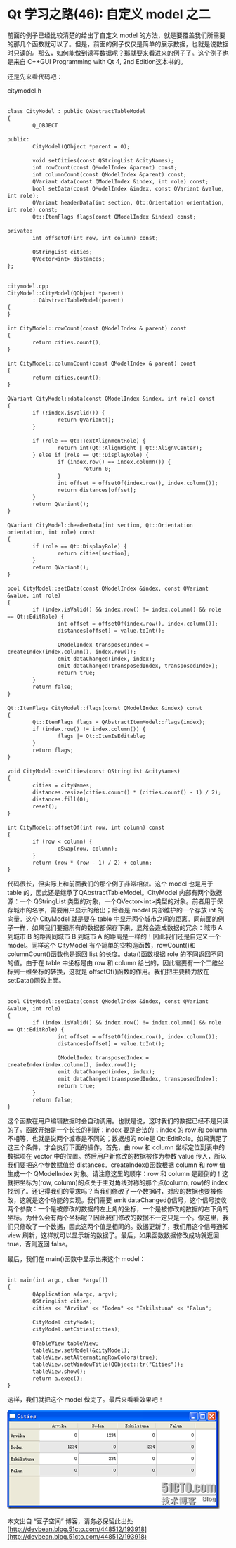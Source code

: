 # Qt 学习之路(46): 自定义 model 之二

前面的例子已经比较清楚的给出了自定义 model 的方法，就是要覆盖我们所需要的那几个函数就可以了。但是，前面的例子仅仅是简单的展示数据，也就是说数据时只读的。那么，如何能做到读写数据呢？那就要来看进来的例子了。这个例子也是来自 C++GUI Programming with Qt 4, 2nd Edition这本书的。
 
还是先来看代码吧：
 
citymodel.h

```
 
class CityModel : public QAbstractTableModel 
{ 
        Q_OBJECT 
 
public: 
        CityModel(QObject *parent = 0); 
 
        void setCities(const QStringList &cityNames); 
        int rowCount(const QModelIndex &parent) const; 
        int columnCount(const QModelIndex &parent) const; 
        QVariant data(const QModelIndex &index, int role) const; 
        bool setData(const QModelIndex &index, const QVariant &value, int role); 
        QVariant headerData(int section, Qt::Orientation orientation, int role) const; 
        Qt::ItemFlags flags(const QModelIndex &index) const; 
 
private: 
        int offsetOf(int row, int column) const; 
 
        QStringList cities; 
        QVector<int> distances; 
};
``` 
 
```

citymodel.cpp
CityModel::CityModel(QObject *parent) 
        : QAbstractTableModel(parent) 
{ 
} 
 
int CityModel::rowCount(const QModelIndex & parent) const 
{ 
        return cities.count(); 
} 
 
int CityModel::columnCount(const QModelIndex & parent) const 
{ 
        return cities.count(); 
} 
 
QVariant CityModel::data(const QModelIndex &index, int role) const 
{ 
        if (!index.isValid()) { 
                return QVariant(); 
        } 
 
        if (role == Qt::TextAlignmentRole) { 
                return int(Qt::AlignRight | Qt::AlignVCenter); 
        } else if (role == Qt::DisplayRole) { 
                if (index.row() == index.column()) { 
                        return 0; 
                } 
                int offset = offsetOf(index.row(), index.column()); 
                return distances[offset]; 
        } 
        return QVariant(); 
} 
 
QVariant CityModel::headerData(int section, Qt::Orientation orientation, int role) const 
{ 
        if (role == Qt::DisplayRole) { 
                return cities[section]; 
        } 
        return QVariant(); 
} 
 
bool CityModel::setData(const QModelIndex &index, const QVariant &value, int role) 
{ 
        if (index.isValid() && index.row() != index.column() && role == Qt::EditRole) { 
                int offset = offsetOf(index.row(), index.column()); 
                distances[offset] = value.toInt(); 
 
                QModelIndex transposedIndex = createIndex(index.column(), index.row()); 
                emit dataChanged(index, index); 
                emit dataChanged(transposedIndex, transposedIndex); 
                return true; 
        } 
        return false; 
} 
 
Qt::ItemFlags CityModel::flags(const QModelIndex &index) const 
{ 
        Qt::ItemFlags flags = QAbstractItemModel::flags(index); 
        if (index.row() != index.column()) { 
                flags |= Qt::ItemIsEditable; 
        } 
        return flags; 
} 
 
void CityModel::setCities(const QStringList &cityNames) 
{ 
        cities = cityNames; 
        distances.resize(cities.count() * (cities.count() - 1) / 2); 
        distances.fill(0); 
        reset(); 
} 
 
int CityModel::offsetOf(int row, int column) const 
{ 
        if (row < column) { 
                qSwap(row, column); 
        } 
        return (row * (row - 1) / 2) + column; 
} 
```
 
代码很长，但实际上和前面我们的那个例子非常相似。这个 model 也是用于 table 的，因此还是继承了QAbstractTableModel。CityModel 内部有两个数据源：一个 QStringList 类型的对象，一个QVector&lt;int>类型的对象。前者用于保存城市的名字，需要用户显示的给出；后者是 model 内部维护的一个存放 int 的向量。这个 CityModel 就是要在 table 中显示两个城市之间的距离。同前面的例子一样，如果我们要把所有的数据都保存下来，显然会造成数据的冗余：城市 A 到城市 B 的距离同城市 B 到城市 A 的距离是一样的！因此我们还是自定义一个 model。同样这个 CityModel 有个简单的空构造函数，rowCount()和 columnCount()函数也是返回 list 的长度。data()函数根据 role 的不同返回不同的值。由于在 table 中坐标是由 row 和 column 给出的，因此需要有一个二维坐标到一维坐标的转换，这就是 offsetOf()函数的作用。我们把主要精力放在 setData()函数上面。

```
 
bool CityModel::setData(const QModelIndex &index, const QVariant &value, int role) 
{ 
        if (index.isValid() && index.row() != index.column() && role == Qt::EditRole) { 
                int offset = offsetOf(index.row(), index.column()); 
                distances[offset] = value.toInt(); 
 
                QModelIndex transposedIndex = createIndex(index.column(), index.row()); 
                emit dataChanged(index, index); 
                emit dataChanged(transposedIndex, transposedIndex); 
                return true; 
        } 
        return false; 
}
```
 
这个函数在用户编辑数据时会自动调用。也就是说，这时我们的数据已经不是只读的了。函数开始是一个长长的判断：index 要是合法的；index 的 row 和 column 不相等，也就是说两个城市是不同的；数据想的 role是 Qt::EditRole。如果满足了这三个条件，才会执行下面的操作。首先，由 row 和 column 坐标定位到表中的数据项在 vector 中的位置。然后用户新修改的数据被作为参数 value 传入，所以我们要把这个参数赋值给 distances。createIndex()函数根据 column 和 row 值生成一个 QModelIndex 对象。请注意这里的顺序：row 和 column 是颠倒的！这就把坐标为(row, column)的点关于主对角线对称的那个点(column, row)的 index 找到了。还记得我们的需求吗？当我们修改了一个数据时，对应的数据也要被修改，这就是这个功能的实现。我们需要 emit dataChanged()信号，这个信号接收两个参数：一个是被修改的数据的左上角的坐标，一个是被修改的数据的右下角的坐标。为什么会有两个坐标呢？因此我们修改的数据不一定只是一个。像这里，我们只修改了一个数据，因此这两个值是相同的。数据更新了，我们用这个信号通知 view 刷新，这样就可以显示新的数据了。最后，如果函数数据修改成功就返回 true，否则返回 false。
 
最后，我们在 main()函数中显示出来这个 model：

```
 
int main(int argc, char *argv[]) 
{ 
        QApplication a(argc, argv); 
        QStringList cities; 
        cities << "Arvika" << "Boden" << "Eskilstuna" << "Falun"; 
 
        CityModel cityModel; 
        cityModel.setCities(cities); 
 
        QTableView tableView; 
        tableView.setModel(&cityModel); 
        tableView.setAlternatingRowColors(true); 
        tableView.setWindowTitle(QObject::tr("Cities")); 
        tableView.show(); 
        return a.exec(); 
}
```
 
这样，我们就把这个 model 做完了。最后来看看效果吧！

![](images/78.png)

本文出自 “豆子空间” 博客，请务必保留此出处 [http://devbean.blog.51cto.com/448512/193918](http://devbean.blog.51cto.com/448512/193918)